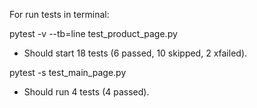 For run tests in terminal:

pytest -v --tb=line test_product_page.py

* Should start 18 tests (6 passed, 10 skipped, 2 xfailed).

pytest -s test_main_page.py

* Should run 4 tests (4 passed).
